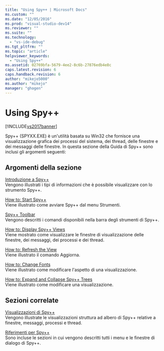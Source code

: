 ```yaml
---
title: "Using Spy++ | Microsoft Docs"
ms.custom: ""
ms.date: "12/05/2016"
ms.prod: "visual-studio-dev14"
ms.reviewer: ""
ms.suite: ""
ms.technology: 
  - "vs-ide-debug"
ms.tgt_pltfrm: ""
ms.topic: "article"
helpviewer_keywords: 
  - "Using Spy++"
ms.assetid: 02769bfa-5679-4ee2-8c6b-27876edb4e8c
caps.latest.revision: 6
caps.handback.revision: 6
author: "mikejo5000"
ms.author: "mikejo"
manager: "ghogen"
---
```

# Using Spy++
[!INCLUDE[vs2017banner](../code-quality/includes/vs2017banner.md)]

Spy\+\+ \(SPYXX.EXE\) è un'utilità basata su Win32 che fornisce una visualizzazione grafica dei processi del sistema, dei thread, delle finestre e dei messaggi delle finestre.  In questa sezione della Guida di Spy\+\+ sono inclusi gli argomenti seguenti:  
  
## Argomenti della sezione  
 [Introduzione a Spy\+\+](../debugger/introducing-spy-increment.md)  
 Vengono illustrati i tipi di informazioni che è possibile visualizzare con lo strumento Spy\+\+.  
  
 [How to: Start Spy\+\+](../debugger/how-to-start-spy-increment.md)  
 Viene illustrato come avviare Spy\+\+ dal menu Strumenti.  
  
 [Spy\+\+ Toolbar](../debugger/spy-increment-toolbar.md)  
 Vengono descritti i comandi disponibili nella barra degli strumenti di Spy\+\+.  
  
 [How to: Display Spy\+\+ Views](../debugger/how-to-display-spy-increment-views.md)  
 Viene mostrato come visualizzare le finestre di visualizzazione delle finestre, dei messaggi, dei processi e dei thread.  
  
 [How to: Refresh the View](../debugger/how-to-refresh-the-view.md)  
 Viene illustrato il comando Aggiorna.  
  
 [How to: Change Fonts](../debugger/how-to-change-fonts.md)  
 Viene illustrato come modificare l'aspetto di una visualizzazione.  
  
 [How to: Expand and Collapse Spy\+\+ Trees](../debugger/how-to-expand-and-collapse-spy-increment-trees.md)  
 Viene illustrato come modificare una visualizzazione.  
  
## Sezioni correlate  
 [Visualizzazioni di Spy\+\+](../debugger/spy-increment-views.md)  
 Vengono illustrate le visualizzazioni struttura ad albero di Spy\+\+ relative a finestre, messaggi, processi e thread.  
  
 [Riferimenti per Spy\+\+](../debugger/spy-increment-reference.md)  
 Sono incluse le sezioni in cui vengono descritti tutti i menu e le finestre di dialogo di Spy\+\+.